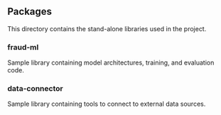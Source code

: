 ## Packages

This directory contains the stand-alone libraries used in the project.

### fraud-ml
Sample library containing model architectures, training, and evaluation code.

### data-connector
Sample library containing tools to connect to external data sources.